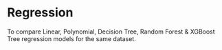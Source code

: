 # Regression

To compare Linear, Polynomial, Decision Tree, Random Forest & XGBoost Tree regression models for the same dataset.
